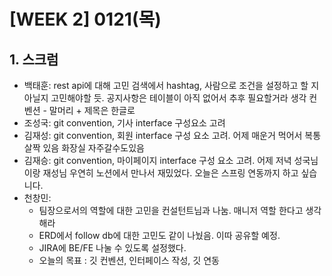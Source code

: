 # [WEEK 2] 0121(목)

## 1. 스크럼

- 백태훈: rest api에 대해 고민
             검색에서 hashtag, 사람으로 조건을 설정하고 할 지 아닐지 고민해야할 듯.
             공지사항은 테이블이 아직 없어서 추후 필요할거라 생각
             컨벤션 - 말머리 + 제목은 한글로
- 조성국: git convention, 기사 interface 구성요소 고려
- 김재성: git convention, 회원 interface 구성 요소 고려. 어제 매운거 먹어서 복통 살짝 있음 화장실 자주갈수도있음
- 김재승: git convention, 마이페이지 interface 구성 요소 고려. 
             어제 저녁 성국님이랑 재성님 우연히 노션에서 만나서 재밌었다.
             오늘은  스프링 연동까지 하고 싶습니다.
- 천창민:
    - 팀장으로서의 역할에 대한 고민을 컨설턴트님과 나눔. 매니저 역할 한다고 생각해라
    - ERD에서 follow db에 대한 고민도 같이 나눴음. 이따 공유할 예정.
    - JIRA에 BE/FE 나눌 수 있도록 설정했다.
    - 오늘의 목표 : 깃 컨벤션, 인터페이스 작성, 깃 연동